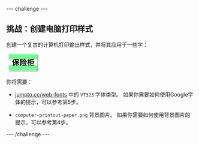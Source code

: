 --- challenge ---

## 挑战：创建电脑打印样式

创建一个复古的计算机打印输出样式，并将其应用于一些字：

![截屏](images/letter-fonts-printout.png)

你将需要：

+ <a href="http://jumpto.cc/web-fonts" target="_blank">jumpto.cc/web-fonts</a> 中的 `VT323` 字体类型。 如果你需要如何使用Google字体的提示，可以参考第5步。

+ `computer-printout-paper.png` 背景图片。 如果你需要如何使用背景图片的提示，可以参考第4步。

--- /challenge ---